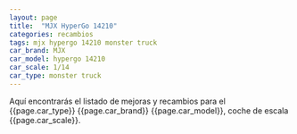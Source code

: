 ```yaml
---
layout: page
title:  "MJX HyperGo 14210"
categories: recambios
tags: mjx hypergo 14210 monster truck
car_brand: MJX
car_model: hypergo 14210
car_scale: 1/14
car_type: monster truck
---
```

Aquí encontrarás el listado de mejoras y recambios para el {{page.car_type}} {{page.car_brand}} 
{{page.car_model}}, coche de escala {{page.car_scale}}.